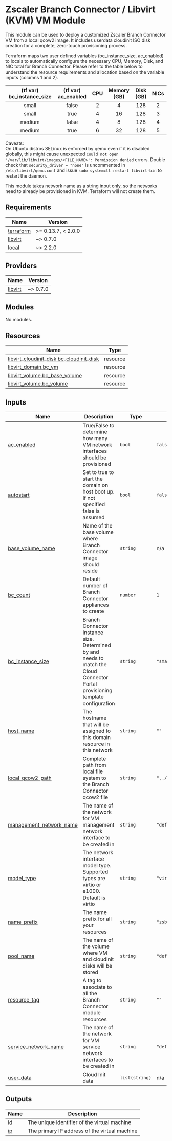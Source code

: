 # Zscaler Branch Connector / Libvirt (KVM) VM Module

This module can be used to deploy a customized Zscaler Branch Connector VM from a local qcow2 image. It includes userdata cloudinit ISO disk creation for a complete, zero-touch provisioning process.

Terraform maps two user defined variables (bc_instance_size, ac_enabled) to locals to automatically configure the necessary CPU, Memory, Disk, and NIC total for Branch Connector. Please refer to the table below to understand the resource requirements and allocation based on the variable inputs (columns 1 and 2).

| (tf var) bc_instance_size | (tf var) ac_enabled | CPU | Memory (GB) | Disk (GB) | NICs |
|:-------------------------:|:-------------------:|:---:|:-----------:|:---------:|:----:|
| small                     | false               | 2   | 4           | 128       | 2    |
| small                     | true                | 4   | 16          | 128       | 3    |
| medium                    | false               | 4   | 8           | 128       | 4    |
| medium                    | true                | 6   | 32          | 128       | 5    |

Caveats:<br>
On Ubuntu distros SELinux is enforced by qemu even if it is disabled globally, this might cause unexpected `Could not open '/var/lib/libvirt/images/<FILE_NAME>': Permission denied` errors. Double check that `security_driver = "none"` is uncommented in `/etc/libvirt/qemu.conf` and issue `sudo systemctl restart libvirt-bin` to restart the daemon.<br>

This module takes network name as a string input only, so the networks need to already be provisioned in KVM. Terraform will not create them.

<!-- BEGINNING OF PRE-COMMIT-TERRAFORM DOCS HOOK -->
## Requirements

| Name | Version |
|------|---------|
| <a name="requirement_terraform"></a> [terraform](#requirement\_terraform) | >= 0.13.7, < 2.0.0 |
| <a name="requirement_libvirt"></a> [libvirt](#requirement\_libvirt) | ~> 0.7.0 |
| <a name="requirement_local"></a> [local](#requirement\_local) | ~> 2.2.0 |

## Providers

| Name | Version |
|------|---------|
| <a name="provider_libvirt"></a> [libvirt](#provider\_libvirt) | ~> 0.7.0 |

## Modules

No modules.

## Resources

| Name | Type |
|------|------|
| [libvirt_cloudinit_disk.bc_cloudinit_disk](https://registry.terraform.io/providers/dmacvicar/libvirt/latest/docs/resources/cloudinit_disk) | resource |
| [libvirt_domain.bc_vm](https://registry.terraform.io/providers/dmacvicar/libvirt/latest/docs/resources/domain) | resource |
| [libvirt_volume.bc_base_volume](https://registry.terraform.io/providers/dmacvicar/libvirt/latest/docs/resources/volume) | resource |
| [libvirt_volume.bc_volume](https://registry.terraform.io/providers/dmacvicar/libvirt/latest/docs/resources/volume) | resource |

## Inputs

| Name | Description | Type | Default | Required |
|------|-------------|------|---------|:--------:|
| <a name="input_ac_enabled"></a> [ac\_enabled](#input\_ac\_enabled) | True/False to determine how many VM network interfaces should be provisioned | `bool` | `false` | no |
| <a name="input_autostart"></a> [autostart](#input\_autostart) | Set to true to start the domain on host boot up. If not specified false is assumed | `bool` | `false` | no |
| <a name="input_base_volume_name"></a> [base\_volume\_name](#input\_base\_volume\_name) | Name of the base volume where Branch Connector image should reside | `string` | n/a | yes |
| <a name="input_bc_count"></a> [bc\_count](#input\_bc\_count) | Default number of Branch Connector appliances to create | `number` | `1` | no |
| <a name="input_bc_instance_size"></a> [bc\_instance\_size](#input\_bc\_instance\_size) | Branch Connector Instance size. Determined by and needs to match the Cloud Connector Portal provisioning template configuration | `string` | `"small"` | no |
| <a name="input_host_name"></a> [host\_name](#input\_host\_name) | The hostname that will be assigned to this domain resource in this network | `string` | `""` | no |
| <a name="input_local_qcow2_path"></a> [local\_qcow2\_path](#input\_local\_qcow2\_path) | Complete path from local file system to the Branch Connector qcow2 file | `string` | `"../../examples/branchconnector.qcow2"` | no |
| <a name="input_management_network_name"></a> [management\_network\_name](#input\_management\_network\_name) | The name of the network for VM management network interface to be created in | `string` | `"default"` | no |
| <a name="input_model_type"></a> [model\_type](#input\_model\_type) | The network interface model type. Supported types are virtio or e1000. Default is virtio | `string` | `"virtio"` | no |
| <a name="input_name_prefix"></a> [name\_prefix](#input\_name\_prefix) | The name prefix for all your resources | `string` | `"zsbc"` | no |
| <a name="input_pool_name"></a> [pool\_name](#input\_pool\_name) | The name of the volume where VM and cloudinit disks will be stored | `string` | `"default"` | no |
| <a name="input_resource_tag"></a> [resource\_tag](#input\_resource\_tag) | A tag to associate to all the Branch Connector module resources | `string` | `""` | no |
| <a name="input_service_network_name"></a> [service\_network\_name](#input\_service\_network\_name) | The name of the network for VM service network interfaces to be created in | `string` | `"default"` | no |
| <a name="input_user_data"></a> [user\_data](#input\_user\_data) | Cloud Init data | `list(string)` | n/a | yes |

## Outputs

| Name | Description |
|------|-------------|
| <a name="output_id"></a> [id](#output\_id) | The unique identifier of the virtual machine |
| <a name="output_ip"></a> [ip](#output\_ip) | The primary IP address of the virtual machine |
<!-- END OF PRE-COMMIT-TERRAFORM DOCS HOOK -->
